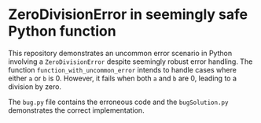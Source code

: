# ZeroDivisionError in seemingly safe Python function

This repository demonstrates an uncommon error scenario in Python involving a `ZeroDivisionError` despite seemingly robust error handling. The function `function_with_uncommon_error` intends to handle cases where either `a` or `b` is 0. However, it fails when both `a` and `b` are 0, leading to a division by zero.

The `bug.py` file contains the erroneous code and the `bugSolution.py` demonstrates the correct implementation.